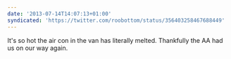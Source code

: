 ```yaml
---
date: '2013-07-14T14:07:13+01:00'
syndicated: 'https://twitter.com/roobottom/status/356403258467688449'
---
```

It's so hot the air con in the van has literally melted. Thankfully the AA had us on our way again.

